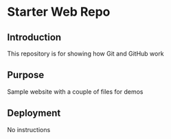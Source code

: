 # Starter Web Repo

## Introduction

This repository is for showing how Git and GitHub work

## Purpose

Sample website with a couple of files for demos

## Deployment

No instructions
